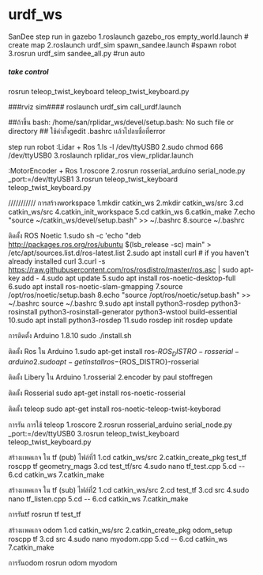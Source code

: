 # urdf_ws
SanDee
step run in gazebo
1.roslaunch gazebo_ros empty_world.launch # create map
2.roslaunch urdf_sim spawn_sandee.launch #spawn robot
3.rosrun urdf_sim sandee_all.py #run auto

##### take control #####
rosrun teleop_twist_keyboard teleop_twist_keyboard.py

###rviz sim####
roslaunch urdf_sim call_urdf.launch


##ถ้าขึ้น bash: /home/san/rplidar_ws/devel/setup.bash: No such file or directory ##
ใช้คำสั่งgedit .bashrc เเล้วไปลบชื่อที่error


step run robot 
:Lidar + Ros
1.ls -l /dev/ttyUSB0
2.sudo chmod 666 /dev/ttyUSB0
3.roslaunch rplidar_ros view_rplidar.launch

:MotorEncoder + Ros
1.roscore
2.rosrun rosserial_arduino serial_node.py _port:=/dev/ttyUSB1
3.rosrun teleop_twist_keyboard teleop_twist_keyboard.py


///////////
การสร้างworkspace
1.mkdir catkin_ws
2.mkdir catkin_ws/src
3.cd catkin_ws/src 
4.catkin_init_workspace
5.cd catkin_ws
6.catkin_make
7.echo "source ~/catkin_ws/devel/setup.bash" >> ~/.bashrc
8.source ~/.bashrc

ติดตั้ง ROS Noetic
1.sudo sh -c 'echo "deb http://packages.ros.org/ros/ubuntu $(lsb_release -sc) main" > /etc/apt/sources.list.d/ros-latest.list
2.sudo apt install curl # if you haven't already installed curl
3.curl -s https://raw.githubusercontent.com/ros/rosdistro/master/ros.asc | sudo apt-key add -
4.sudo apt update
5.sudo apt install ros-noetic-desktop-full
6.sudo apt install ros-noetic-slam-gmapping
7.source /opt/ros/noetic/setup.bash
8.echo "source /opt/ros/noetic/setup.bash" >> ~/.bashrc
source ~/.bashrc
9.sudo apt install python3-rosdep python3-rosinstall python3-rosinstall-generator python3-wstool build-essential
10.sudo apt install python3-rosdep
11.sudo rosdep init
rosdep update

การติดตั้ง Arduino 1.8.10
sudo ./install.sh

ติดตั้ง Ros ใน Arduino
1.sudo apt-get install ros-${ROS_DISTRO}-rosserial-arduino
2.sudo apt-get install ros-${ROS_DISTRO}-rosserial

ติดตั้ง Libery ใน Arduino
1.rosserial
2.encoder by paul stoffregen

ติดตั้ง Rosserial
sudo apt-get install ros-noetic-rosserial

ติดตั้ง teleop
sudo apt-get install ros-noetic-teleop-twist-keyborad

การรัน การใช้ teleop
1.roscore
2.rosrun rosserial_arduino serial_node.py _port:=/dev/ttyUSB0
3.rosrun teleop_twist_keyboard teleop_twist_keyboard.py

สร้างเเพคเกจ ใน tf (pub) ไฟล์ที่1
1.cd catkin_ws/src
2.catkin_create_pkg test_tf roscpp tf geometry_mags
3.cd test_tf/src
4.sudo nano tf_test.cpp
5.cd --
6.cd catkin_ws
7.catkin_make

สร้างเเพคเกจ ใน tf (sub) ไฟล์ที่2
1.cd catkin_ws/src
2.cd test_tf
3.cd src
4.sudo nano tf_listen.cpp
5.cd --
6.cd catkin_ws
7.catkin_make

การรันtf
rosrun tf test_tf

สร้างเเพคเกจ odom
1.cd catkin_ws/src
2.catkin_create_pkg odom_setup roscpp tf
3.cd src
4.sudo nano myodom.cpp
5.cd --
6.cd catkin_ws
7.catkin_make

การรันodom
rosrun odom myodom
